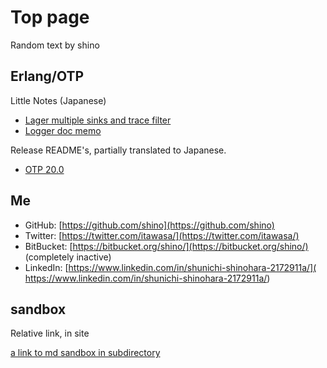 # Top page

Random text by shino

## Erlang/OTP

Little Notes (Japanese)

- [Lager multiple sinks and trace filter](erlang/lager_sink_and_trace_filter.md)
- [Logger doc memo](erlang/logger.md)

Release README's, partially translated to Japanese.

- [OTP 20.0](erlang/release-readme/otp_src_20.0.readme.md)

## Me

- GitHub: [https://github.com/shino](https://github.com/shino)
- Twitter: [https://twitter.com/itawasa/](https://twitter.com/itawasa/)
- BitBucket: [https://bitbucket.org/shino/](https://bitbucket.org/shino/) (completely inactive)
- LinkedIn: [https://www.linkedin.com/in/shunichi-shinohara-2172911a/](
  https://www.linkedin.com/in/shunichi-shinohara-2172911a/)

## sandbox

Relative link, in site

[a link to md sandbox in subdirectory](sandbox/markdown-sandbox.md)

